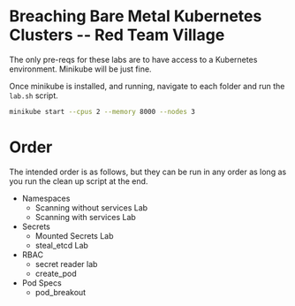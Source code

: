 # Breaching Bare Metal Kubernetes Clusters -- Red Team Village

The only pre-reqs for these labs are to have access to a Kubernetes environment. Minikube will be just fine.

Once minikube is installed, and running, navigate to each folder and run the `lab.sh` script.

```bash
minikube start --cpus 2 --memory 8000 --nodes 3
```

# Order 

The intended order is as follows, but they can be run in any order as long as you run the clean up script at the end.

 - Namespaces
	 - Scanning without services Lab
	 - Scanning with services Lab
 - Secrets
	 - Mounted Secrets Lab
	 - steal_etcd Lab
 - RBAC
	 -  secret reader lab
	 - create_pod
- Pod Specs
	 - pod_breakout
